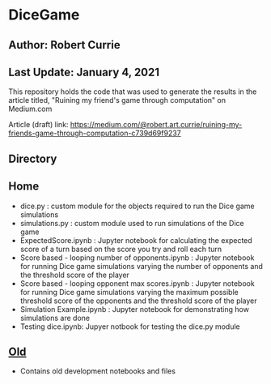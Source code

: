 # DiceGame
## Author: Robert Currie
## Last Update: January 4, 2021

This repository holds the code that was used to generate the results in the article titled, "Ruining my friend's game through computation" on Medium.com

Article (draft) link: https://medium.com/@robert.art.currie/ruining-my-friends-game-through-computation-c739d69f9237 

## Directory
## Home
* dice.py : custom module for the objects required to run the Dice game simulations
* simulations.py : custom module used to run simulations of the Dice game
* ExpectedScore.ipynb : Jupyter notebook for calculating the expected score of a turn based on the score you try and roll each turn 
* Score based - looping number of opponents.ipynb : Jupyter notebook for running Dice game simulations varying the number of opponents and the threshold score of the player
* Score based - looping opponent max scores.ipynb : Jupyter notebook for running Dice game simulations varying the maximum possible threshold score of the opponents and the threshold score of the player
* Simulation Example.ipynb : Jupyter notebook for demonstrating how simulations are done
* Testing dice.ipynb: Jupyer notbook for testing the dice.py module 
## [Old](/Old/)
* Contains old development notebooks and files 


